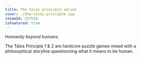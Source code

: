 ```yaml
---
title: The Talos principle series
cover: ./the-talos-principle.jpg
steamId: 257510
isFeatured: true
---
```


_Humanity beyond humans._

The Talos Principle 1 & 2 are hardcore puzzle games mixed with a
philosophical storyline questionning what it means to be human.
